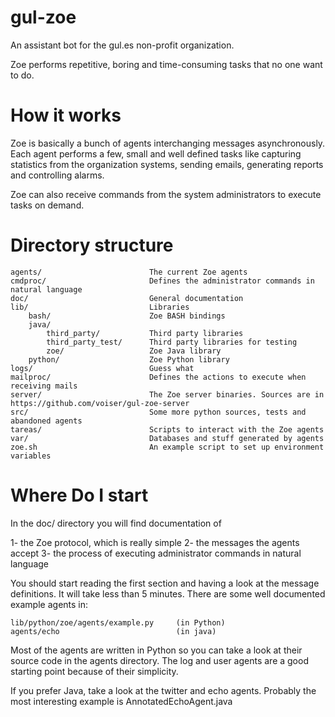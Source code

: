 # gul-zoe

An assistant bot for the gul.es non-profit organization. 

Zoe performs repetitive, boring and time-consuming tasks that no one want to do.



# How it works

Zoe is basically a bunch of agents interchanging messages asynchronously. 
Each agent performs a few, small and well defined tasks like capturing 
statistics from the organization systems, sending emails, generating reports 
and controlling alarms. 

Zoe can also receive commands from the system administrators to execute tasks
on demand.


# Directory structure

    agents/                        The current Zoe agents
    cmdproc/                       Defines the administrator commands in natural language
    doc/                           General documentation
    lib/                           Libraries
        bash/                      Zoe BASH bindings
        java/
            third_party/           Third party libraries 
            third_party_test/      Third party libraries for testing
            zoe/                   Zoe Java library
        python/                    Zoe Python library
    logs/                          Guess what
    mailproc/                      Defines the actions to execute when receiving mails
    server/                        The Zoe server binaries. Sources are in https://github.com/voiser/gul-zoe-server
    src/                           Some more python sources, tests and abandoned agents
    tareas/                        Scripts to interact with the Zoe agents
    var/                           Databases and stuff generated by agents
    zoe.sh                         An example script to set up environment variables


# Where Do I start

In the doc/ directory you will find documentation of 

1- the Zoe protocol, which is really simple
2- the messages the agents accept
3- the process of executing administrator commands in natural language

You should start reading the first section and having a look at the message
definitions. It will take less than 5 minutes. There are some well documented 
example agents in:

    lib/python/zoe/agents/example.py     (in Python)
    agents/echo                          (in java)

Most of the agents are written in Python so you can take a look at their 
source code in the agents directory. The log and user agents are a good 
starting point because of their simplicity.

If you prefer Java, take a look at the twitter and echo agents. Probably the most
interesting example is AnnotatedEchoAgent.java 

